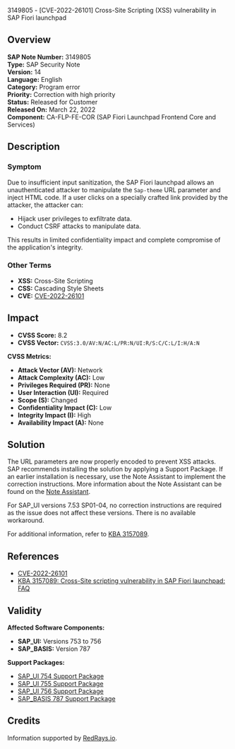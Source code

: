 3149805 - [CVE-2022-26101] Cross-Site Scripting (XSS) vulnerability in SAP Fiori launchpad

## Overview
**SAP Note Number:** 3149805  
**Type:** SAP Security Note  
**Version:** 14  
**Language:** English  
**Category:** Program error  
**Priority:** Correction with high priority  
**Status:** Released for Customer  
**Released On:** March 22, 2022  
**Component:** CA-FLP-FE-COR (SAP Fiori Launchpad Frontend Core and Services)  

## Description

### Symptom
Due to insufficient input sanitization, the SAP Fiori launchpad allows an unauthenticated attacker to manipulate the `Sap-theme` URL parameter and inject HTML code. If a user clicks on a specially crafted link provided by the attacker, the attacker can:
- Hijack user privileges to exfiltrate data.
- Conduct CSRF attacks to manipulate data.
  
This results in limited confidentiality impact and complete compromise of the application's integrity.

### Other Terms
- **XSS:** Cross-Site Scripting
- **CSS:** Cascading Style Sheets
- **CVE:** [CVE-2022-26101](https://cve.mitre.org/cgi-bin/cvename.cgi?name=CVE-2022-26101)

## Impact
- **CVSS Score:** 8.2  
- **CVSS Vector:** `CVSS:3.0/AV:N/AC:L/PR:N/UI:R/S:C/C:L/I:H/A:N`

**CVSS Metrics:**
- **Attack Vector (AV):** Network
- **Attack Complexity (AC):** Low
- **Privileges Required (PR):** None
- **User Interaction (UI):** Required
- **Scope (S):** Changed
- **Confidentiality Impact (C):** Low
- **Integrity Impact (I):** High
- **Availability Impact (A):** None

## Solution
The URL parameters are now properly encoded to prevent XSS attacks. SAP recommends installing the solution by applying a Support Package. If an earlier installation is necessary, use the Note Assistant to implement the correction instructions. More information about the Note Assistant can be found on the [Note Assistant](https://me.sap.com/service.sap.com/note-assistant).

For SAP_UI versions 7.53 SP01-04, no correction instructions are required as the issue does not affect these versions. There is no available workaround.

For additional information, refer to [KBA 3157089](https://me.sap.com/notes/3157089).

## References
- [CVE-2022-26101](https://cve.mitre.org/cgi-bin/cvename.cgi?name=CVE-2022-26101)
- [KBA 3157089: Cross-Site scripting vulnerability in SAP Fiori launchpad: FAQ](https://me.sap.com/notes/3157089)

## Validity
**Affected Software Components:**
- **SAP_UI:** Versions 753 to 756
- **SAP_BASIS:** Version 787

**Support Packages:**
- [SAP_UI 754 Support Package](https://me.sap.com/supportpackage/SAPK-75409INSAPUI)
- [SAP_UI 755 Support Package](https://me.sap.com/supportpackage/SAPK-75506INSAPUI)
- [SAP_UI 756 Support Package](https://me.sap.com/supportpackage/SAPK-75603INSAPUI)
- [SAP_BASIS 787 Support Package](https://me.sap.com/supportpackage/SAPK-78704INSAPBASIS)

## Credits
Information supported by [RedRays.io](https://redrays.io).